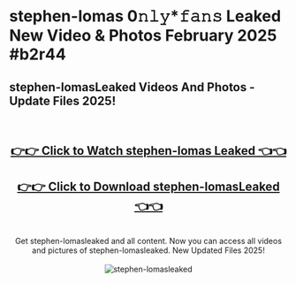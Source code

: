 # stephen-lomas 0𝚗𝚕𝚢*𝚏𝚊𝚗𝚜 Leaked New Video & Photos February 2025 #b2r44

<h2>stephen-lomasLeaked Videos And Photos - Update Files 2025!</h2>
<br>
<div align="center">
<h2><a href="https://mediaupload.pro?title=stephen-lomas&ref=11F" rel="nofollow">👉👉 Click to Watch stephen-lomas Leaked 👈👈</a></h2>
<h2><a href="https://mediaupload.pro?title=stephen-lomas&ref=11F" rel="nofollow">👉👉 Click to Download stephen-lomasLeaked 👈👈</a></h2>
<br>
Get stephen-lomasleaked and all content. Now you can access all videos and pictures of stephen-lomasleaked. New Updated Files 2025!
<br>
<br>
<a href="https://mediaupload.pro?title=stephen-lomas&ref=11F" rel="nofollow" data-target="animated-image.originalLink"><img src="https://i.ibb.co/Gkj2r4b/banner.png" alt="stephen-lomasleaked" style="max-width: 100%; display: inline-block;" data-target="animated-image.originalImage"></a>
</div>
<br>

